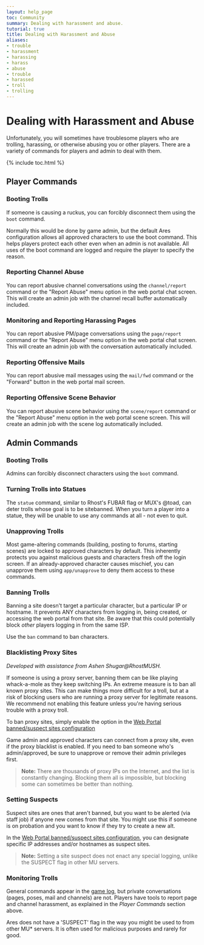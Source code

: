 ```yaml
---
layout: help_page
toc: Community
summary: Dealing with harassment and abuse.
tutorial: true
title: Dealing with Harassment and Abuse
aliases:
- trouble
- harassment
- harassing
- harass
- abuse
- trouble
- harassed
- troll
- trolling
---
```

# Dealing with Harassment and Abuse

Unfortunately, you will sometimes have troublesome players who are trolling, harassing, or otherwise abusing you or other players.  There are a variety of commands for players and admin to deal with them.

{% include toc.html %}

## Player Commands

### Booting Trolls

If someone is causing a ruckus, you can forcibly disconnect them using the `boot` command.

Normally this would be done by game admin, but the default Ares configuration allows all approved characters to use the boot command.  This helps players protect each other even when an admin is not available. All uses of the boot command are logged and require the player to specify the reason.

### Reporting Channel Abuse

You can report abusive channel conversations using the `channel/report` command or the "Report Abuse" menu option in the web portal chat screen.  This will create an admin job with the channel recall buffer automatically included.

### Monitoring and Reporting Harassing Pages

You can report abusive PM/page conversations using the `page/report` command or the "Report Abuse" menu option in the web portal chat screen.  This will create an admin job with the conversation automatically included.

### Reporting Offensive Mails

You can report abusive mail messages using the `mail/fwd` command or the "Forward" button in the web portal mail screen.

### Reporting Offensive Scene Behavior

You can report abusive scene behavior using the `scene/report` command or the "Report Abuse" menu option in the web portal scene screen.  This will create an admin job with the scene log automatically included.

## Admin Commands

### Booting Trolls

Admins can forcibly disconnect characters using the `boot` command. 

### Turning Trolls into Statues

The `statue` command, similar to Rhost's FUBAR flag or MUX's @toad, can deter trolls whose goal is to be sitebanned.   When you turn a player into a statue, they will be unable to use any commands at all - not even to quit. 

### Unapproving Trolls

Most game-altering commands (building, posting to forums, starting scenes) are locked to approved characters by default.  This inherently protects you against malicious guests and characters fresh off the login screen.  If an already-approved character causes mischief, you can unapprove them using `app/unapprove` to deny them access to these commands.  

### Banning Trolls

Banning a site doesn't target a particular character, but a particular IP or hostname.  It prevents ANY characters from logging in, being created, or accessing the web portal from that site.  Be aware that this could potentially block _other_ players logging in from the same ISP.

Use the `ban` command to ban characters.

### Blacklisting Proxy Sites

_Developed with assistance from Ashen Shugar@RhostMUSH._

If someone is using a proxy server, banning them can be like playing whack-a-mole as they keep switching IPs.  An extreme measure is to ban all known proxy sites.  This can make things more difficult for a troll, but at a risk of blocking users who are running a proxy server for legitimate reasons.  We recommend not enabling this feature unless you're having serious trouble with a proxy troll.

To ban proxy sites, simply enable the option in the [Web Portal banned/suspect sites configuration](/tutorials/config/sites.html)

Game admin and approved characters can connect from a proxy site, even if the proxy blacklist is enabled. If you need to ban someone who's admin/approved, be sure to unapprove or remove their admin privileges first.

> **Note:** There are thousands of proxy IPs on the Internet, and the list is constantly changing.  Blocking them all is impossible, but blocking some can sometimes be better than nothing.

### Setting Suspects

Suspect sites are ones that aren't banned, but you want to be alerted (via staff job) if anyone new comes from that site.  You might use this if someone is on probation and you want to know if they try to create a new alt.

In the [Web Portal banned/suspect sites configuration](http://aresmush.com/tutorials/config/sites.html), you can designate specific IP addresses and/or hostnames as suspect sites.

> **Note:** Setting a site suspect does not enact any special logging, unlike the SUSPECT flag in other MU servers.

### Monitoring Trolls

General commands appear in the [game log](http://aresmush.com/tutorials/code/logs.html), but private conversations (pages, poses, mail and channels) are not.  Players have tools to report page and channel harassment, as explained in the *Player Commands* section above.

Ares does not have a 'SUSPECT' flag in the way you might be used to from other MU* servers.  It is often used for malicious purposes and rarely for good.
